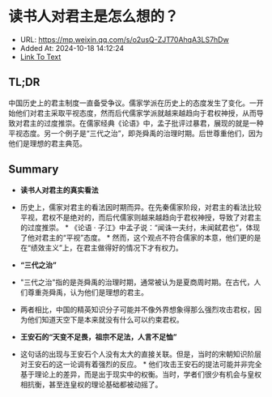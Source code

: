 # 读书人对君主是怎么想的？
- URL: https://mp.weixin.qq.com/s/o2usQ-ZJT70AhqA3LS7hDw
- Added At: 2024-10-18 14:12:24
- [Link To Text](2024-10-18-读书人对君主是怎么想的？_raw.md)

## TL;DR
中国历史上的君主制度一直备受争议。儒家学派在历史上的态度发生了变化。一开始他们对君主采取平视态度，然而后代儒家学派就越来越趋向于君权神授，从而导致对君主的过度推崇。在儒家经典《论语》中，孟子批评过暴君，展现的就是一种平视态度。另一个例子是“三代之治”，即尧舜禹的治理时期。后世尊重他们，因为他们是理想的君主典范。

## Summary
*   **读书人对君主的真实看法**

*   历史上，儒家对君主的看法因时期而异。在先秦儒家阶段，对君主的看法比较平视，君权不是绝对的，而后代儒家则越来越趋向于君权神授，导致了对君主的过度推崇。 *   《论语 · 子江》中孟子说：“闻诛一夫纣，未闻弑君也”，体现了他对君主的“平视”态度。 *   然而，这个观点不符合儒家的本意，他们更的是在“绩效主义”上，在君主做得好的情况下才有权力。
*   **“三代之治”**

*   "三代之治"指的是尧舜禹的治理时期，通常被认为是夏商周时期。在古代，人们尊重尧舜禹，认为他们是理想的君主。
*   两者相比，中国的精英知识分子可能并不像外界想象得那么强烈攻击君权，因为他们知道天空下是本来就没有什么可以约束君权。
*   **王安石的“天变不足畏，祖宗不足法，人言不足恤”**

*   这句话的出现与王安石个人没有太大的直接关联。但是，当时的宋朝知识阶层对王安石的这一论调有着强烈的反应。 *   他们攻击王安石的提法可能并非完全基于理论上的差异，而是出于现实中的权衡。当时，学者们很少有机会与皇权相抗衡，甚至连皇权的理论基础都被动摇了。
